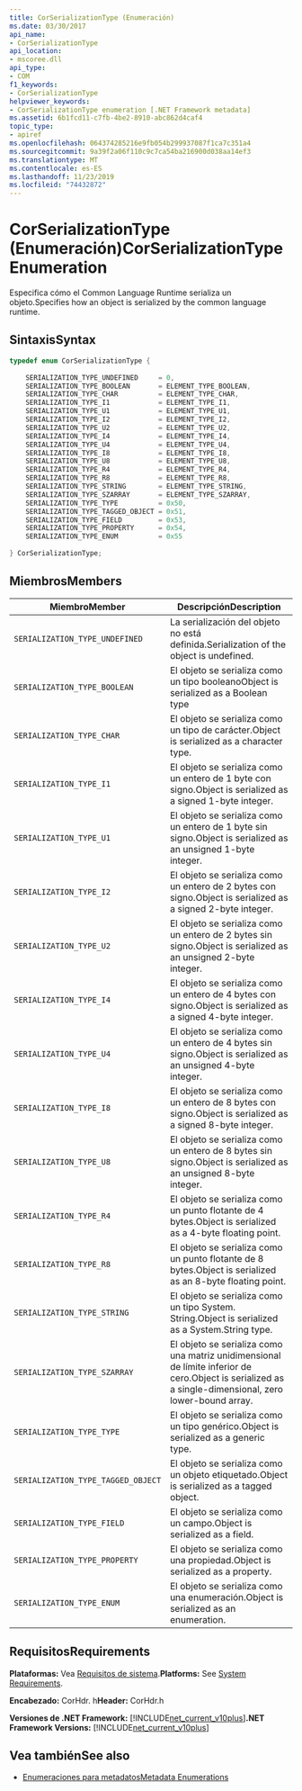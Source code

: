 ```yaml
---
title: CorSerializationType (Enumeración)
ms.date: 03/30/2017
api_name:
- CorSerializationType
api_location:
- mscoree.dll
api_type:
- COM
f1_keywords:
- CorSerializationType
helpviewer_keywords:
- CorSerializationType enumeration [.NET Framework metadata]
ms.assetid: 6b1fcd11-c7fb-4be2-8910-abc862d4caf4
topic_type:
- apiref
ms.openlocfilehash: 064374285216e9fb054b299937087f1ca7c351a4
ms.sourcegitcommit: 9a39f2a06f110c9c7ca54ba216900d038aa14ef3
ms.translationtype: MT
ms.contentlocale: es-ES
ms.lasthandoff: 11/23/2019
ms.locfileid: "74432872"
---
```

# <a name="corserializationtype-enumeration"></a><span data-ttu-id="4dd18-102">CorSerializationType (Enumeración)</span><span class="sxs-lookup"><span data-stu-id="4dd18-102">CorSerializationType Enumeration</span></span>
<span data-ttu-id="4dd18-103">Especifica cómo el Common Language Runtime serializa un objeto.</span><span class="sxs-lookup"><span data-stu-id="4dd18-103">Specifies how an object is serialized by the common language runtime.</span></span>  
  
## <a name="syntax"></a><span data-ttu-id="4dd18-104">Sintaxis</span><span class="sxs-lookup"><span data-stu-id="4dd18-104">Syntax</span></span>  
  
```cpp  
typedef enum CorSerializationType {  
  
    SERIALIZATION_TYPE_UNDEFINED     = 0,  
    SERIALIZATION_TYPE_BOOLEAN       = ELEMENT_TYPE_BOOLEAN,  
    SERIALIZATION_TYPE_CHAR          = ELEMENT_TYPE_CHAR,  
    SERIALIZATION_TYPE_I1            = ELEMENT_TYPE_I1,  
    SERIALIZATION_TYPE_U1            = ELEMENT_TYPE_U1,  
    SERIALIZATION_TYPE_I2            = ELEMENT_TYPE_I2,  
    SERIALIZATION_TYPE_U2            = ELEMENT_TYPE_U2,  
    SERIALIZATION_TYPE_I4            = ELEMENT_TYPE_I4,  
    SERIALIZATION_TYPE_U4            = ELEMENT_TYPE_U4,  
    SERIALIZATION_TYPE_I8            = ELEMENT_TYPE_I8,  
    SERIALIZATION_TYPE_U8            = ELEMENT_TYPE_U8,  
    SERIALIZATION_TYPE_R4            = ELEMENT_TYPE_R4,  
    SERIALIZATION_TYPE_R8            = ELEMENT_TYPE_R8,  
    SERIALIZATION_TYPE_STRING        = ELEMENT_TYPE_STRING,  
    SERIALIZATION_TYPE_SZARRAY       = ELEMENT_TYPE_SZARRAY,  
    SERIALIZATION_TYPE_TYPE          = 0x50,  
    SERIALIZATION_TYPE_TAGGED_OBJECT = 0x51,  
    SERIALIZATION_TYPE_FIELD         = 0x53,  
    SERIALIZATION_TYPE_PROPERTY      = 0x54,  
    SERIALIZATION_TYPE_ENUM          = 0x55  
  
} CorSerializationType;  
```  
  
## <a name="members"></a><span data-ttu-id="4dd18-105">Miembros</span><span class="sxs-lookup"><span data-stu-id="4dd18-105">Members</span></span>  
  
|<span data-ttu-id="4dd18-106">Miembro</span><span class="sxs-lookup"><span data-stu-id="4dd18-106">Member</span></span>|<span data-ttu-id="4dd18-107">Descripción</span><span class="sxs-lookup"><span data-stu-id="4dd18-107">Description</span></span>|  
|------------|-----------------|  
|`SERIALIZATION_TYPE_UNDEFINED`|<span data-ttu-id="4dd18-108">La serialización del objeto no está definida.</span><span class="sxs-lookup"><span data-stu-id="4dd18-108">Serialization of the object is undefined.</span></span>|  
|`SERIALIZATION_TYPE_BOOLEAN`|<span data-ttu-id="4dd18-109">El objeto se serializa como un tipo booleano</span><span class="sxs-lookup"><span data-stu-id="4dd18-109">Object is serialized as a Boolean type</span></span>|  
|`SERIALIZATION_TYPE_CHAR`|<span data-ttu-id="4dd18-110">El objeto se serializa como un tipo de carácter.</span><span class="sxs-lookup"><span data-stu-id="4dd18-110">Object is serialized as a character type.</span></span>|  
|`SERIALIZATION_TYPE_I1`|<span data-ttu-id="4dd18-111">El objeto se serializa como un entero de 1 byte con signo.</span><span class="sxs-lookup"><span data-stu-id="4dd18-111">Object is serialized as a signed 1-byte integer.</span></span>|  
|`SERIALIZATION_TYPE_U1`|<span data-ttu-id="4dd18-112">El objeto se serializa como un entero de 1 byte sin signo.</span><span class="sxs-lookup"><span data-stu-id="4dd18-112">Object is serialized as an unsigned 1-byte integer.</span></span>|  
|`SERIALIZATION_TYPE_I2`|<span data-ttu-id="4dd18-113">El objeto se serializa como un entero de 2 bytes con signo.</span><span class="sxs-lookup"><span data-stu-id="4dd18-113">Object is serialized as a signed 2-byte integer.</span></span>|  
|`SERIALIZATION_TYPE_U2`|<span data-ttu-id="4dd18-114">El objeto se serializa como un entero de 2 bytes sin signo.</span><span class="sxs-lookup"><span data-stu-id="4dd18-114">Object is serialized as an unsigned 2-byte integer.</span></span>|  
|`SERIALIZATION_TYPE_I4`|<span data-ttu-id="4dd18-115">El objeto se serializa como un entero de 4 bytes con signo.</span><span class="sxs-lookup"><span data-stu-id="4dd18-115">Object is serialized as a signed 4-byte integer.</span></span>|  
|`SERIALIZATION_TYPE_U4`|<span data-ttu-id="4dd18-116">El objeto se serializa como un entero de 4 bytes sin signo.</span><span class="sxs-lookup"><span data-stu-id="4dd18-116">Object is serialized as an unsigned 4-byte integer.</span></span>|  
|`SERIALIZATION_TYPE_I8`|<span data-ttu-id="4dd18-117">El objeto se serializa como un entero de 8 bytes con signo.</span><span class="sxs-lookup"><span data-stu-id="4dd18-117">Object is serialized as a signed 8-byte integer.</span></span>|  
|`SERIALIZATION_TYPE_U8`|<span data-ttu-id="4dd18-118">El objeto se serializa como un entero de 8 bytes sin signo.</span><span class="sxs-lookup"><span data-stu-id="4dd18-118">Object is serialized as an unsigned 8-byte integer.</span></span>|  
|`SERIALIZATION_TYPE_R4`|<span data-ttu-id="4dd18-119">El objeto se serializa como un punto flotante de 4 bytes.</span><span class="sxs-lookup"><span data-stu-id="4dd18-119">Object is serialized as a 4-byte floating point.</span></span>|  
|`SERIALIZATION_TYPE_R8`|<span data-ttu-id="4dd18-120">El objeto se serializa como un punto flotante de 8 bytes.</span><span class="sxs-lookup"><span data-stu-id="4dd18-120">Object is serialized as an 8-byte floating point.</span></span>|  
|`SERIALIZATION_TYPE_STRING`|<span data-ttu-id="4dd18-121">El objeto se serializa como un tipo System. String.</span><span class="sxs-lookup"><span data-stu-id="4dd18-121">Object is serialized as a System.String type.</span></span>|  
|`SERIALIZATION_TYPE_SZARRAY`|<span data-ttu-id="4dd18-122">El objeto se serializa como una matriz unidimensional de límite inferior de cero.</span><span class="sxs-lookup"><span data-stu-id="4dd18-122">Object is serialized as a single-dimensional, zero lower-bound array.</span></span>|  
|`SERIALIZATION_TYPE_TYPE`|<span data-ttu-id="4dd18-123">El objeto se serializa como un tipo genérico.</span><span class="sxs-lookup"><span data-stu-id="4dd18-123">Object is serialized as a generic type.</span></span>|  
|`SERIALIZATION_TYPE_TAGGED_OBJECT`|<span data-ttu-id="4dd18-124">El objeto se serializa como un objeto etiquetado.</span><span class="sxs-lookup"><span data-stu-id="4dd18-124">Object is serialized as a tagged object.</span></span>|  
|`SERIALIZATION_TYPE_FIELD`|<span data-ttu-id="4dd18-125">El objeto se serializa como un campo.</span><span class="sxs-lookup"><span data-stu-id="4dd18-125">Object is serialized as a field.</span></span>|  
|`SERIALIZATION_TYPE_PROPERTY`|<span data-ttu-id="4dd18-126">El objeto se serializa como una propiedad.</span><span class="sxs-lookup"><span data-stu-id="4dd18-126">Object is serialized as a property.</span></span>|  
|`SERIALIZATION_TYPE_ENUM`|<span data-ttu-id="4dd18-127">El objeto se serializa como una enumeración.</span><span class="sxs-lookup"><span data-stu-id="4dd18-127">Object is serialized as an enumeration.</span></span>|  
  
## <a name="requirements"></a><span data-ttu-id="4dd18-128">Requisitos</span><span class="sxs-lookup"><span data-stu-id="4dd18-128">Requirements</span></span>  
 <span data-ttu-id="4dd18-129">**Plataformas:** Vea [Requisitos de sistema](../../../../docs/framework/get-started/system-requirements.md).</span><span class="sxs-lookup"><span data-stu-id="4dd18-129">**Platforms:** See [System Requirements](../../../../docs/framework/get-started/system-requirements.md).</span></span>  
  
 <span data-ttu-id="4dd18-130">**Encabezado:** CorHdr. h</span><span class="sxs-lookup"><span data-stu-id="4dd18-130">**Header:** CorHdr.h</span></span>  
  
 <span data-ttu-id="4dd18-131">**Versiones de .NET Framework:** [!INCLUDE[net_current_v10plus](../../../../includes/net-current-v10plus-md.md)]</span><span class="sxs-lookup"><span data-stu-id="4dd18-131">**.NET Framework Versions:** [!INCLUDE[net_current_v10plus](../../../../includes/net-current-v10plus-md.md)]</span></span>  
  
## <a name="see-also"></a><span data-ttu-id="4dd18-132">Vea también</span><span class="sxs-lookup"><span data-stu-id="4dd18-132">See also</span></span>

- [<span data-ttu-id="4dd18-133">Enumeraciones para metadatos</span><span class="sxs-lookup"><span data-stu-id="4dd18-133">Metadata Enumerations</span></span>](../../../../docs/framework/unmanaged-api/metadata/metadata-enumerations.md)

